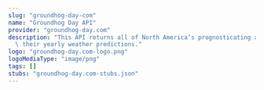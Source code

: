 ```yaml
---
slug: "groundhog-day-com"
name: "Groundhog Day API"
provider: "groundhog-day.com"
description: "This API returns all of North America’s prognosticating animals and\
  \ their yearly weather predictions."
logo: "groundhog-day.com-logo.png"
logoMediaType: "image/png"
tags: []
stubs: "groundhog-day.com-stubs.json"
---
```

